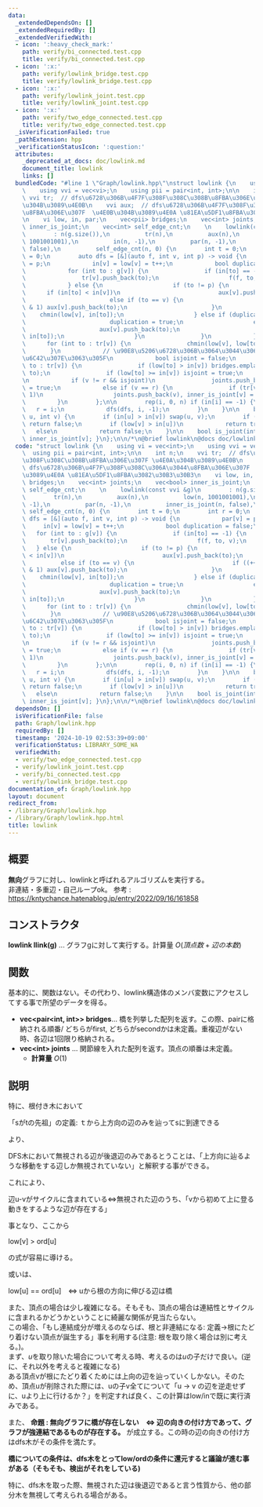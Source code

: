 ```yaml
---
data:
  _extendedDependsOn: []
  _extendedRequiredBy: []
  _extendedVerifiedWith:
  - icon: ':heavy_check_mark:'
    path: verify/bi_connected.test.cpp
    title: verify/bi_connected.test.cpp
  - icon: ':x:'
    path: verify/lowlink_bridge.test.cpp
    title: verify/lowlink_bridge.test.cpp
  - icon: ':x:'
    path: verify/lowlink_joint.test.cpp
    title: verify/lowlink_joint.test.cpp
  - icon: ':x:'
    path: verify/two_edge_connected.test.cpp
    title: verify/two_edge_connected.test.cpp
  _isVerificationFailed: true
  _pathExtension: hpp
  _verificationStatusIcon: ':question:'
  attributes:
    _deprecated_at_docs: doc/lowlink.md
    document_title: lowlink
    links: []
  bundledCode: "#line 1 \"Graph/lowlink.hpp\"\nstruct lowlink {\n    using vi = vec<int>;\n\
    \    using vvi = vec<vi>;\n    using pii = pair<int, int>;\n\n    int n;\n   \
    \ vvi tr;  // dfs\u6728\u306B\u4F7F\u308F\u308C\u308B\u8FBA\u306E\u307F \u4E0A\
    \u304B\u3089\u4E0B\n    vvi aux;  // dfs\u6728\u306B\u4F7F\u308F\u308C\u306A\u3044\
    \u8FBA\u306E\u307F  \u4E0B\u304B\u3089\u4E0A \u81EA\u5DF1\u8FBA\u3082\u30B3\u30B3\
    \n    vi low, in, par;\n    vec<pii> bridges;\n    vec<int> joints;\n    vec<bool>\
    \ inner_is_joint;\n    vec<int> self_edge_cnt;\n    \n    lowlink(const vvi &g)\n\
    \        : n(g.size()),\n          tr(n),\n          aux(n),\n          low(n,\
    \ 1001001001),\n          in(n, -1),\n          par(n, -1),\n          inner_is_joint(n,\
    \ false),\n          self_edge_cnt(n, 0) {\n        int t = 0;\n        int r\
    \ = 0;\n        auto dfs = [&](auto f, int v, int p) -> void {\n            par[v]\
    \ = p;\n            in[v] = low[v] = t++;\n            bool duplication = false;\n\
    \            for (int to : g[v]) {\n                if (in[to] == -1) {\n    \
    \                tr[v].push_back(to);\n                    f(f, to, v);\n    \
    \            } else {\n                    if (to != p) {\n                  \
    \      if (in[to] < in[v])\n                            aux[v].push_back(to);\n\
    \                        else if (to == v) {\n                            if ((++self_edge_cnt[v])\
    \ & 1) aux[v].push_back(to);\n                        }\n                    \
    \    chmin(low[v], in[to]);\n                    } else if (duplication == false)\n\
    \                        duplication = true;\n                    else {\n   \
    \                     aux[v].push_back(to);\n                        chmin(low[v],\
    \ in[to]);\n                    }\n                }\n            }\n\n      \
    \      for (int to : tr[v]) {\n                chmin(low[v], low[to]);\n     \
    \       }\n            // \u90E8\u5206\u6728\u306B\u3064\u3044\u3066\u3001low/in\u304C\
    \u6C42\u307E\u3063\u305F\n            bool isjoint = false;\n            for (int\
    \ to : tr[v]) {\n                if (low[to] > in[v]) bridges.emplace_back(v,\
    \ to);\n                if (low[to] >= in[v]) isjoint = true;\n            }\n\
    \n            if (v != r && isjoint)\n                joints.push_back(v), inner_is_joint[v]\
    \ = true;\n            else if (v == r) {\n                if (tr[v].size() >\
    \ 1)\n                    joints.push_back(v), inner_is_joint[v] = true;\n   \
    \         }\n        };\n\n        rep(i, 0, n) if (in[i] == -1) {\n         \
    \   r = i;\n            dfs(dfs, i, -1);\n        }\n    }\n\n    bool is_bridge(int\
    \ u, int v) {\n        if (in[u] > in[v]) swap(u, v);\n        if (par[v] != u)\
    \ return false;\n        if (low[v] > in[u])\n            return true;\n     \
    \   else\n            return false;\n    }\n\n    bool is_joint(int v) { return\
    \ inner_is_joint[v]; }\n};\n\n/*\n@brief lowlink\n@docs doc/lowlink.md\n*/\n"
  code: "struct lowlink {\n    using vi = vec<int>;\n    using vvi = vec<vi>;\n  \
    \  using pii = pair<int, int>;\n\n    int n;\n    vvi tr;  // dfs\u6728\u306B\u4F7F\
    \u308F\u308C\u308B\u8FBA\u306E\u307F \u4E0A\u304B\u3089\u4E0B\n    vvi aux;  //\
    \ dfs\u6728\u306B\u4F7F\u308F\u308C\u306A\u3044\u8FBA\u306E\u307F  \u4E0B\u304B\
    \u3089\u4E0A \u81EA\u5DF1\u8FBA\u3082\u30B3\u30B3\n    vi low, in, par;\n    vec<pii>\
    \ bridges;\n    vec<int> joints;\n    vec<bool> inner_is_joint;\n    vec<int>\
    \ self_edge_cnt;\n    \n    lowlink(const vvi &g)\n        : n(g.size()),\n  \
    \        tr(n),\n          aux(n),\n          low(n, 1001001001),\n          in(n,\
    \ -1),\n          par(n, -1),\n          inner_is_joint(n, false),\n         \
    \ self_edge_cnt(n, 0) {\n        int t = 0;\n        int r = 0;\n        auto\
    \ dfs = [&](auto f, int v, int p) -> void {\n            par[v] = p;\n       \
    \     in[v] = low[v] = t++;\n            bool duplication = false;\n         \
    \   for (int to : g[v]) {\n                if (in[to] == -1) {\n             \
    \       tr[v].push_back(to);\n                    f(f, to, v);\n             \
    \   } else {\n                    if (to != p) {\n                        if (in[to]\
    \ < in[v])\n                            aux[v].push_back(to);\n              \
    \          else if (to == v) {\n                            if ((++self_edge_cnt[v])\
    \ & 1) aux[v].push_back(to);\n                        }\n                    \
    \    chmin(low[v], in[to]);\n                    } else if (duplication == false)\n\
    \                        duplication = true;\n                    else {\n   \
    \                     aux[v].push_back(to);\n                        chmin(low[v],\
    \ in[to]);\n                    }\n                }\n            }\n\n      \
    \      for (int to : tr[v]) {\n                chmin(low[v], low[to]);\n     \
    \       }\n            // \u90E8\u5206\u6728\u306B\u3064\u3044\u3066\u3001low/in\u304C\
    \u6C42\u307E\u3063\u305F\n            bool isjoint = false;\n            for (int\
    \ to : tr[v]) {\n                if (low[to] > in[v]) bridges.emplace_back(v,\
    \ to);\n                if (low[to] >= in[v]) isjoint = true;\n            }\n\
    \n            if (v != r && isjoint)\n                joints.push_back(v), inner_is_joint[v]\
    \ = true;\n            else if (v == r) {\n                if (tr[v].size() >\
    \ 1)\n                    joints.push_back(v), inner_is_joint[v] = true;\n   \
    \         }\n        };\n\n        rep(i, 0, n) if (in[i] == -1) {\n         \
    \   r = i;\n            dfs(dfs, i, -1);\n        }\n    }\n\n    bool is_bridge(int\
    \ u, int v) {\n        if (in[u] > in[v]) swap(u, v);\n        if (par[v] != u)\
    \ return false;\n        if (low[v] > in[u])\n            return true;\n     \
    \   else\n            return false;\n    }\n\n    bool is_joint(int v) { return\
    \ inner_is_joint[v]; }\n};\n\n/*\n@brief lowlink\n@docs doc/lowlink.md\n*/"
  dependsOn: []
  isVerificationFile: false
  path: Graph/lowlink.hpp
  requiredBy: []
  timestamp: '2024-10-19 02:53:39+09:00'
  verificationStatus: LIBRARY_SOME_WA
  verifiedWith:
  - verify/two_edge_connected.test.cpp
  - verify/lowlink_joint.test.cpp
  - verify/bi_connected.test.cpp
  - verify/lowlink_bridge.test.cpp
documentation_of: Graph/lowlink.hpp
layout: document
redirect_from:
- /library/Graph/lowlink.hpp
- /library/Graph/lowlink.hpp.html
title: lowlink
---
```

## 概要
**無向**グラフに対し、lowlinkと呼ばれるアルゴリズムを実行する。<br>非連結・多重辺・自己ループok。
参考 : https://kntychance.hatenablog.jp/entry/2022/09/16/161858 <br>

## コンストラクタ
**lowlink llink(g)** ... グラフgに対して実行する。計算量 $O(頂点数 + 辺の本数)$

## 関数
基本的に、関数はない。その代わり、lowlink構造体のメンバ変数にアクセスしてする事で所望のデータを得る。
- **vec\<pair\<int, int\>\> bridges**... 橋を列挙した配列を返す。この際、pairに格納される順番/ どちらがfirst, どちらがsecondかは未定義。重複辺がない時、各辺は1回限り格納される。
- **vec\<int\> joints** ... 関節線を入れた配列を返す。頂点の順番は未定義。
    - **計算量** $O(1)$

## 説明
特に、根付き木において

「sがtの先祖」の定義: ｔから上方向の辺のみを辿ってsに到達できる<br>

より、

DFS木において無視される辺が後退辺のみであるとうことは、「上方向に辿るような移動をする辺しか無視されていない」と解釈する事ができる。<br>

これにより、

辺u-vがサイクルに含まれている⇔無視された辺のうち、「vから初めて上に登る動きをするような辺が存在する」

事となり、ここから<br>

low[v] > ord[u]

の式が容易に導ける。

或いは、

low[u] == ord[u]　⇔ uから根の方向に伸びる辺は橋
<br>

また、頂点の場合は少し複雑になる。そもそも、頂点の場合は連結性とサイクルに含まれるかどうかということに綺麗な関係が見当たらない。<br>
この場合、「もし連結成分が増えるのならば、根と非連結になる: 定義→根にたどり着けない頂点が誕生する」事を利用する(注意: 根を取り除く場合は別に考える。)。<br>
まず、$u$を取り除いた場合について考える時、考えるのは$u$の子だけで良い。(逆に、それ以外を考えると複雑になる)<br>
ある頂点vが根にたどり着くためには上向の辺を辿っていくしかない。そのため、頂点uが削除された際には、uの子v全てについて「u -> v の辺を逆走せずに、uより上に行けるか？」を判定すれば良く、この計算はlow/inで既に実行済みである。

また、
**命題 : 無向グラフに橋が存在しない　⇔ 辺の向きの付け方であって、グラフが強連結であるものが存在する。**
が成立する。この時の辺の向きの付け方はdfs木がその条件を満たす。<br>

**橋についての条件は、dfs木をとってlow/ordの条件に還元すると議論が進む事がある（そもそも、検出がそれをしている)**

特に、dfs木を取った際、無視された辺は後退辺であると言う性質から、他の部分木を無視して考えられる場合がある。

